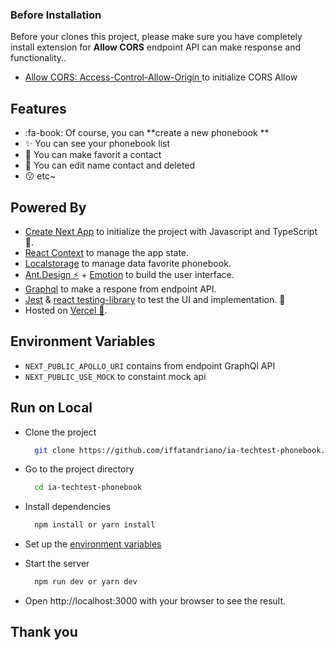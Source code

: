 ### Before Installation

Before your clones this project, please make sure you have completely install extension for **Allow CORS** endpoint API can make response and functionality..

- [Allow CORS: Access-Control-Allow-Origin
](https://chrome.google.com/webstore/detail/allow-cors-access-control/lhobafahddgcelffkeicbaginigeejlf?hl=en) to initialize CORS Allow



## Features

- :fa-book: Of course, you can **create a new phonebook **
- ✨ You can see your phonebook list
- 📘 You can make favorit a contact
- 📘 You can edit name contact and deleted
- 😗 etc~

## Powered By
- [Create Next App](https://github.com/vercel/next.js/tree/canary/packages/create-next-app) to initialize the project with Javascript and TypeScript💎.
- [React Context](https://react-typescript-cheatsheet.netlify.app/docs/basic/getting-started/context/) to manage the app state.
- [Localstorage](https://developer.mozilla.org/en-US/docs/Web/API/Window/localStorage) to manage data favorite phonebook.
- [Ant.Design ⚡](https://ant.design/) + [Emotion](https://emotion.sh/docs/media-queries) to build the user interface.
- [Graphql](https://github.com/apollographql/apollo-client) to make a respone from endpoint API.
- [Jest](https://jestjs.io/) & [react testing-library](https://testing-library.com/) to test the UI and implementation. 🧪
- Hosted on [Vercel 🚀](https://vercel.com/).

## Environment Variables

- `NEXT_PUBLIC_APOLLO_URI` contains from endpoint GraphQl API
- `NEXT_PUBLIC_USE_MOCK` to constaint mock api

## Run on Local

- Clone the project

  ```bash
    git clone https://github.com/iffatandriano/ia-techtest-phonebook.git
  ```

- Go to the project directory

  ```bash
    cd ia-techtest-phonebook
  ```

- Install dependencies

  ```bash
    npm install or yarn install
  ```

- Set up the [environment variables](#environment-variables)

- Start the server

  ```bash
    npm run dev or yarn dev
  ```

- Open http://localhost:3000 with your browser to see the result.

## Thank you
